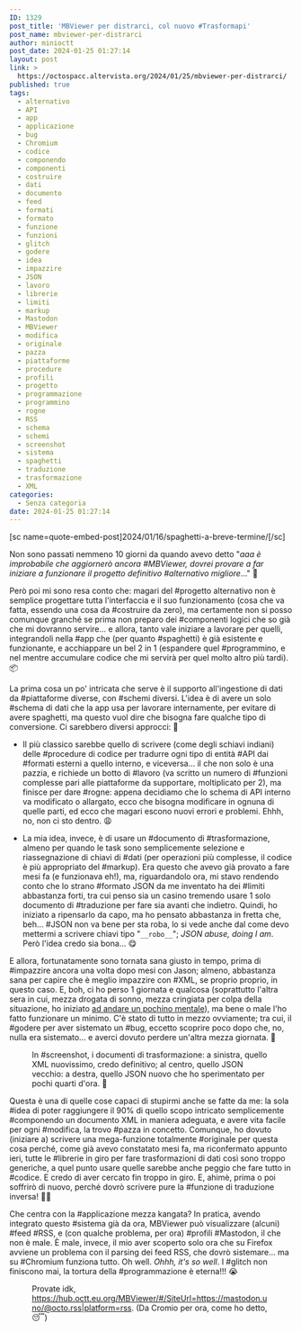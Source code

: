 ```yaml
---
ID: 1329
post_title: 'MBViewer per distrarci, col nuovo #Trasformapi'
post_name: mbviewer-per-distrarci
author: minioctt
post_date: 2024-01-25 01:27:14
layout: post
link: >
  https://octospacc.altervista.org/2024/01/25/mbviewer-per-distrarci/
published: true
tags:
  - alternativo
  - API
  - app
  - applicazione
  - bug
  - Chromium
  - codice
  - componendo
  - componenti
  - costruire
  - dati
  - documento
  - feed
  - formati
  - formato
  - funzione
  - funzioni
  - glitch
  - godere
  - idea
  - impazzire
  - JSON
  - lavoro
  - librerie
  - limiti
  - markup
  - Mastodon
  - MBViewer
  - modifica
  - originale
  - pazza
  - piattaforme
  - procedure
  - profili
  - progetto
  - programmazione
  - programmino
  - rogne
  - RSS
  - schema
  - schemi
  - screenshot
  - sistema
  - spaghetti
  - traduzione
  - trasformazione
  - XML
categories:
  - Senza categoria
date: 2024-01-25 01:27:14
---
```

<!-- wp:paragraph -->
<p>[sc name=quote-embed-post]2024/01/16/spaghetti-a-breve-termine/[/sc]</p>
<!-- /wp:paragraph -->

<!-- wp:paragraph -->
<p>Non sono passati nemmeno 10 giorni da quando avevo detto "<em>aaa è improbabile che aggiornerò ancora #MBViewer, dovrei provare a far iniziare a funzionare il progetto definitivo #alternativo migliore</em>..." 🥴️</p>
<!-- /wp:paragraph -->

<!-- wp:paragraph -->
<p>Però poi mi sono resa conto che: magari del #progetto alternativo non è semplice progettare tutta l'interfaccia e il suo funzionamento (cosa che va fatta, essendo una cosa da #costruire da zero), ma certamente non si posso comunque granché se prima non preparo dei #componenti logici che so già che mi dovranno servire... e allora, tanto vale iniziare a lavorare per quelli, integrandoli nella #app che (per quanto #spaghetti) è già esistente e funzionante, e acchiappare un bel 2 in 1 (espandere quel #programmino, e nel mentre accumulare codice che mi servirà per quel molto altro più tardi). 📦️</p>
<!-- /wp:paragraph -->

<!-- wp:paragraph -->
<p>La prima cosa un po' intricata che serve è il supporto all'ingestione di dati da #piattaforme diverse, con #schemi diversi. L'idea è di avere un solo #schema di dati che la app usa per lavorare internamente, per evitare di avere spaghetti, ma questo vuol dire che bisogna fare qualche tipo di conversione. Ci sarebbero diversi approcci: 🔪️</p>
<!-- /wp:paragraph -->

<!-- wp:list -->
<ul><!-- wp:list-item -->
<li>Il più classico sarebbe quello di scrivere (come degli schiavi indiani) delle #procedure di codice per tradurre ogni tipo di entità #API dai #formati esterni a quello interno, e viceversa... il che non solo è una pazzia, e richiede un botto di #lavoro (va scritto un numero di #funzioni complesse pari alle piattaforme da supportare, moltiplicato per 2), ma finisce per dare #rogne: appena decidiamo che lo schema di API interno va modificato o allargato, ecco che bisogna modificare in ognuna di quelle parti, ed ecco che magari escono nuovi errori e problemi. Ehhh, no, non ci sto dentro. 😩️</li>
<!-- /wp:list-item --></ul>
<!-- /wp:list -->

<!-- wp:list -->
<ul><!-- wp:list-item -->
<li>La mia idea, invece, è di usare un #documento di #trasformazione, almeno per quando le task sono semplicemente selezione e riassegnazione di chiavi di #dati (per operazioni più complesse, il codice è più appropriato del #markup). Era questo che avevo già provato a fare mesi fa (e funzionava eh!), ma, riguardandolo ora, mi stavo rendendo conto che lo strano #formato JSON da me inventato ha dei #limiti abbastanza forti, tra cui penso sia un casino tremendo usare 1 solo documento di #traduzione per fare sia avanti che indietro. Quindi, ho iniziato a ripensarlo da capo, ma ho pensato abbastanza in fretta che, beh... #JSON non va bene per sta roba, lo si vede anche dal come devo mettermi a scrivere chiavi tipo "<code>__robo__</code>"; <em>JSON abuse, doing I am</em>. Però l'idea credo sia bona... 😋️</li>
<!-- /wp:list-item --></ul>
<!-- /wp:list -->

<!-- wp:paragraph -->
<p>E allora, fortunatamente sono tornata sana giusto in tempo, prima di #impazzire ancora una volta dopo mesi con Jason; almeno, abbastanza sana per capire che è meglio impazzire con #XML, se proprio proprio, in questo caso. E, boh, ci ho perso 1 giornata e qualcosa (soprattutto l'altra sera in cui, mezza drogata di sonno, mezza cringiata per colpa della situazione, ho iniziato <a href="https://matrix.to/#/!vwmDGYVJvlMFABfAUc:matrix.org/$FTOmS77benTi6XpMkGmOSz2XMg6uplPAhtldWaz_mzo">ad andare un pochino mentale</a>), ma bene o male l'ho fatto funzionare un minimo. C'è stato di tutto in mezzo ovviamente; tra cui, il #godere per aver sistemato un #bug, eccetto scoprire poco dopo che, no, nulla era sistemato... e averci dovuto perdere un'altra mezza giornata. 📆️</p>
<!-- /wp:paragraph -->

<!-- wp:paragraph -->
<p></p>
<!-- /wp:paragraph -->

<!-- wp:image {"id":1330,"sizeSlug":"large","linkDestination":"none"} -->
<figure class="wp-block-image size-large"><img src="https://octospacc.altervista.org/wp-content/uploads/2024/01/image-9-960x451.png" alt="" class="wp-image-1330"/><figcaption class="wp-element-caption">In #screenshot, i documenti di trasformazione: a sinistra, quello XML nuovissimo, credo definitivo; al centro, quello JSON vecchio: a destra, quello JSON nuovo che ho sperimentato per pochi quarti d'ora. 💎️</figcaption></figure>
<!-- /wp:image -->

<!-- wp:paragraph -->
<p></p>
<!-- /wp:paragraph -->

<!-- wp:paragraph -->
<p>Questa è una di quelle cose capaci di stupirmi anche se fatte da me: la sola #idea di poter raggiungere il 90% di quello scopo intricato semplicemente #componendo un documento XML in maniera adeguata, e avere vita facile per ogni #modifica, la trovo #pazza in concetto. Comunque, ho dovuto (iniziare a) scrivere una mega-funzione totalmente #originale per questa cosa perché, come già avevo constatato mesi fa, ma riconfermato appunto ieri, tutte le #librerie in giro per fare trasformazioni di dati così sono troppo generiche, a quel punto usare quelle sarebbe anche peggio che fare tutto in #codice. E credo di aver cercato fin troppo in giro. E, ahimè, prima o poi soffrirò di nuovo, perché dovrò scrivere pure la #funzione di traduzione inversa! 😵‍💫️</p>
<!-- /wp:paragraph -->

<!-- wp:paragraph -->
<p>Che centra con la #applicazione mezza kangata? In pratica, avendo integrato questo #sistema già da ora, MBViewer può visualizzare (alcuni) #feed #RSS, e (con qualche problema, per ora) #profili #Mastodon, il che non è male. È male, invece, il mio aver scoperto solo ora che su Firefox avviene un problema con il parsing dei feed RSS, che dovrò sistemare... ma su #Chromium funziona tutto. Oh well. <em>Ohhh, it's so well</em>. I #glitch non finiscono mai, la tortura della #programmazione è eterna!!! 😭️</p>
<!-- /wp:paragraph -->

<!-- wp:paragraph -->
<p></p>
<!-- /wp:paragraph -->

<!-- wp:image {"id":1331,"sizeSlug":"full","linkDestination":"none"} -->
<figure class="wp-block-image size-full"><img src="https://octospacc.altervista.org/wp-content/uploads/2024/01/image-10.png" alt="" class="wp-image-1331"/><figcaption class="wp-element-caption">Provate idk, <a href="https://hub.octt.eu.org/MBViewer/#/SiteUrl=https://mastodon.uno/@octo.rss|platform=rss">https://hub.octt.eu.org/MBViewer/#/SiteUrl=https://mastodon.uno/@octo.rss|platform=rss</a>. (Da Cromio per ora, come ho detto, 😴️)</figcaption></figure>
<!-- /wp:image -->